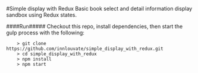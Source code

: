 #Simple display with Redux
Basic book select and detail information display sandbox using Redux states. 

####Run#####
Checkout this repo, install dependencies, then start the gulp process with the following:
```
	> git clone https://github.com/innlouvate/simple_display_with_redux.git
	> cd simple_display_with_redux
	> npm install
	> npm start
```
